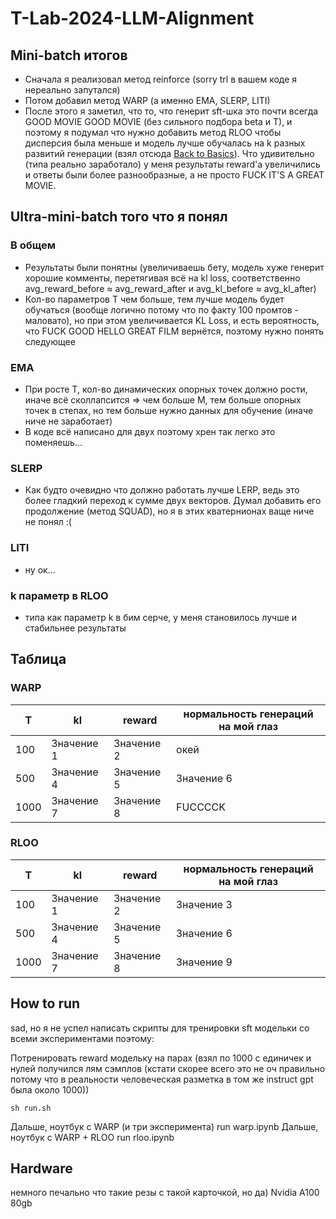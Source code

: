 # T-Lab-2024-LLM-Alignment

## Mini-batch итогов
- Сначала я реализовал метод reinforce (sorry trl в вашем коде я нереально запутался)
- Потом добавил метод WARP (а именно EMA, SLERP, LITI)
- После этого я заметил, что то, что генерит sft-шка это почти всегда GOOD MOVIE GOOD MOVIE (без сильного подбора beta и T), и поэтому я подумал что нужно добавить метод RLOO чтобы дисперсия была меньше и модель лучше обучалась на k разных развитий генерации (взял отсюда [Back to Basics](https://arxiv.org/pdf/2402.14740)). Что удивительно (типа реально заработало) у меня результаты reward'а увеличились и ответы были более разнообразные, а не просто FUCK IT'S A GREAT MOVIE.

## Ultra-mini-batch того что я понял
### В общем
- Результаты были понятны (увеличиваешь бету, модель хуже генерит хорошие комменты, перетягивая всё на kl loss, соответственно avg_reward_before &asymp; avg_reward_after и avg_kl_before &asymp; avg_kl_after)
- Кол-во параметров T чем больше, тем лучше модель будет обучаться (вообще логично потому что по факту 100 промтов - маловато), но при этом увеличивается KL Loss, и есть вероятность, что FUCK GOOD HELLO GREAT FILM вернётся, поэтому нужно понять следующее
### EMA
- При росте T, кол-во динамических опорных точек должно рости, иначе всё сколлапсится => чем больше M, тем больше опорных точек в степах, но тем больше нужно данных для обучение (иначе ниче не заработает)
- В коде всё написано для двух поэтому хрен так легко это поменяешь...
### SLERP 
- Как будто очевидно что должно работать лучше LERP, ведь это более гладкий переход к сумме двух векторов. Думал добавить его продолжение (метод SQUAD), но я в этих кватернионах ваще ниче не понял :(
### LITI 
- ну ок...
### k параметр в RLOO
- типа как параметр k в бим серче, у меня становилось лучше и стабильнее результаты

## Таблица

### WARP

| T  | kl          | reward      | нормальность генераций на мой глаз |
|----|-------------|-------------|-------------------------------------|
| 100 | Значение 1  | Значение 2  | окей                               |
| 500 | Значение 4  | Значение 5  | Значение 6                         |
| 1000 | Значение 7  | Значение 8  | FUCCCCK                           |

### RLOO

| T  | kl          | reward      | нормальность генераций на мой глаз |
|----|-------------|-------------|-------------------------------------|
| 100 | Значение 1  | Значение 2  | Значение 3                         |
| 500 | Значение 4  | Значение 5  | Значение 6                         |
| 1000 | Значение 7  | Значение 8  | Значение 9                        |


## How to run
sad, но я не успел написать скрипты для тренировки sft модельки со всеми экспериментами поэтому:

Потренировать reward модельку на парах (взял по 1000 с единичек и нулей получился лям сэмплов (кстати скорее всего это не оч правильно потому что в реальности человеческая разметка в том же instruct gpt была около 1000))
```
sh run.sh
```
Дальше, ноутбук с WARP (и три эксперимента)
run warp.ipynb
Дальше, ноутбук с WARP + RLOO
run rloo.ipynb



## Hardware
немного печально что такие резы с такой карточкой, но да)
Nvidia A100 80gb
